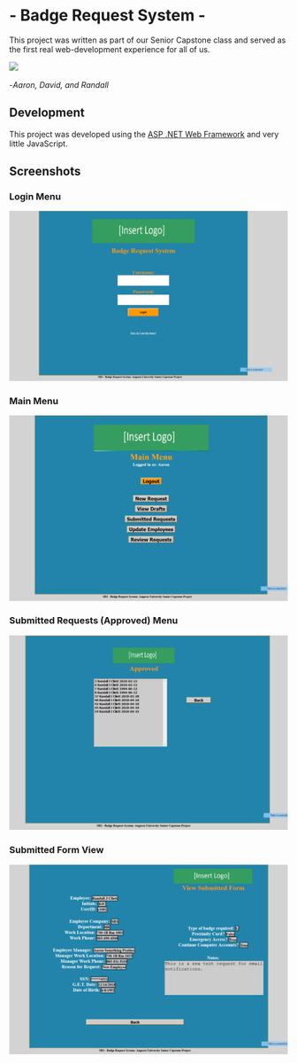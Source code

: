 
# - Badge Request System -

This project was written as part of our Senior Capstone class and served as the first real web-development experience for all of us.


 [<img src="https://img.shields.io/badge/Guide%20Lines-Link-blue.svg?style=for-the-badge&logo=appveyor">](https://github.com/BadgeRequestSystem/SRSWebApp/blob/PostSemesterUpdates/Site_Data/BadgeRequestProject.pdf)
 
 
-*Aaron, David, and Randall*


## Development

This project was developed using the [ASP .NET Web Framework](https://dotnet.microsoft.com/apps/aspnet) and very little JavaScript.

## Screenshots

### Login Menu
![enter image description here](https://raw.githubusercontent.com/BadgeRequestSystem/SRSWebApp/PostSemesterUpdates/Images/Screenshot_1.png)
### Main Menu
![enter image description here](https://raw.githubusercontent.com/BadgeRequestSystem/SRSWebApp/PostSemesterUpdates/Images/Screenshot_2.png)
### Submitted Requests (Approved) Menu
![enter image description here](https://raw.githubusercontent.com/BadgeRequestSystem/SRSWebApp/PostSemesterUpdates/Images/Screenshot_3.png)
### Submitted Form View
![enter image description here](https://raw.githubusercontent.com/BadgeRequestSystem/SRSWebApp/PostSemesterUpdates/Images/Screenshot_4.png)
